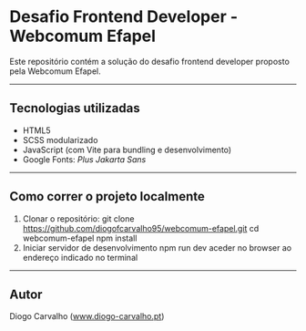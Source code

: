 # Desafio Frontend Developer - Webcomum Efapel

Este repositório contém a solução do desafio frontend developer proposto pela Webcomum Efapel.

---

## Tecnologias utilizadas

- HTML5  
- SCSS modularizado  
- JavaScript (com Vite para bundling e desenvolvimento)  
- Google Fonts: *Plus Jakarta Sans*  

---

## Como correr o projeto localmente

1. Clonar o repositório:
   git clone https://github.com/diogofcarvalho95/webcomum-efapel.git
   cd webcomum-efapel
   npm install
2. Iniciar servidor de desenvolvimento
   npm run dev
   aceder no browser ao endereço indicado no terminal

---

## Autor

Diogo Carvalho (www.diogo-carvalho.pt)